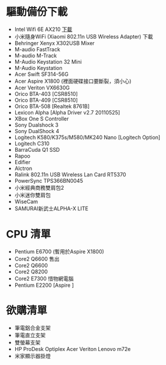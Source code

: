# 驅動備份下載
- Intel Wifi 6E AX210 [下載](https://downloadcenter.intel.com/zh-tw/product/204836)
- 小米隨身WiFi (Xiaomi 802.11n USB Wireless Adapter) 下載
- Behringer Xenyx X302USB Mixer
- M-audio FastTrack
- M-audio M-Track
- M-Audio Keystation 32 Mini
- M-Audio Keystation 
- Acer Swift SF314-56G
- Acer Aspire X1800 (裡面硬碟接口要斷裂，須小心)
- Acer Veriton VX6630G
- Orico BTA-403 [CSR8510]
- Orico BTA-409 [CSR8510]
- Orico BTA-508 [Realtek 8761B]
- Lexicon Alpha [Alpha Driver v2.7 20110525]
- XBox One S Controller
- Sony Dualshock 3
- Sony DualShock 4
- Logitech K580/K375s/M580/MK240 Nano [Logitech Option]
- Logitech C310
- BarraCuda Q1 SSD
- Rapoo 
- Edifier
- Alctron
- Ralink 802.11n USB Wireless Lan Card RT5370
- PowerSync TPS366BN0045
- 小米經典商務雙肩包2
- 小米迷你雙肩包
- WiseCam
- SAMURAI新武士ALPHA-X LITE

# CPU 清單
- Pentium E6700 (暫用於Aspire X1800)
- Core2 Q6600 售出
- Core2 Q6600
- Core2 Q8200 
- Core2 E7300 惜物網電腦
- Pentium E2200 [Aspire ]

# 欲購清單
- 筆電鋁合金支架
- 筆電直立支架
- 雙螢幕支架
- HP ProDesk Optiplex Acer Veriton Lenovo m72e
- 米家顯示器掛燈

